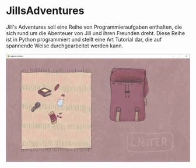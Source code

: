 # JillsAdventures

Jill's Adventures soll eine Reihe von Programmieraufgaben enthalten, die sich rund um die Abenteuer von Jill und ihren Freunden dreht. 
Diese Reihe ist in Python programmiert und stellt eine Art Tutorial dar, die auf spannende Weise durchgearbeitet werden kann.

<img src="images/jill_01.png">